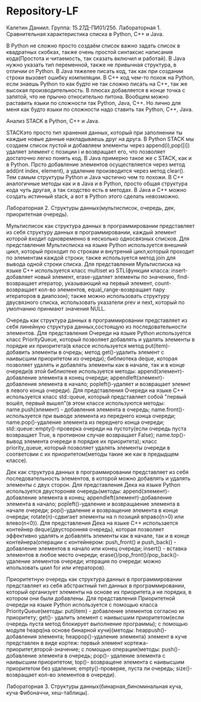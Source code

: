 # Repository-LF
Калетин Даниил. Группа: 15.27Д-ПИ01/25б.
Лабораторная 1.
Сравнительная характеристика списка в Python, C++ и Java.

В Python не сложно просто создаём список важно задать список в квадратных скобках, также очень простой синтаксис написания кода(Простота и читаемость, так сказать включил и работай). В Java нужно указать тип переменной, также не привычная структура, в отличии от Python. В Java тяжелее писать код, так как при создании строки вызовет ошибку компиляции. В C++ код чем-то похож на Python, если знаешь Python то как будто не так сложно писать на C++, так же высокая производительность. В плюсах добавляется в конце точка с запятой, что не прычно относительно питона. Вообщем можно раставить языки по сложности так Python, Java, C++. Но лично для меня как будто языки по сложности надо ставить так Python, C++, Java.

Анализ STACK в Python, C++ и Java.

STACKэто просто тип хранения данных, который при заполнении ты каждые новые данные накладываешь друг на друга.
В Python STACK мы создаем список пустой и добавляем элементы через append(i),pop([i]) удаляет элемент с позиции i и возвращает его, что позволяет достаточно легко понять код. В Java примерно такое же с STACK, как и в Python. Прсто добавление элементов осуществляется через метод add(int index, element), а удаление производится через метод clear(). Тем самым структуры Python и Java частично чем то похожи. В C++ аналогичные методы как и в Java и в Python, просто общая структура кода чуть другая, а так сходство есть в методах. В Java и C++ можно создать истинный stack, а вот в Python этого сделать невозможно.

Лабораторная 2.
Структуры данных(мультисписок, очередь, дек, приоритетная очередь).

Мультисписок как структура данных в программировании представляет из себя структуру данных в программировании, каждый элемент которой входит одновременно в несколько односвязных списков. Для представления Мультисписка на языке Python используется внешний цикл, который проходит по строкам и внутрений цикл,который проходит по элементам каждой строки; также используется метод join для вывода одной строки списка. Для представления Мультисписка на языке C++ используется класс multiset из STL(функции класса: insert-добавляет новый элемент, erase-удаляет элементы по значению, find-возвращает итератор, указывающий на первый элемент, count-возвращает кол-во элементов, equal_range-возвращает пару итераторов в диапозон); также можно использовать структуру двусвязного списка, использовать указатели prev и next, который по умолчанию принмают значения NULL.

Очередь как структура данных в программировании представляет из себя линейную структура данных,состоящую из последовательности элементов. Для представления Очереди на языке Python используется класс PriorityQueue, который позволяет добавлять и удалять элементы в порядке их приоритета(в классе используется метод put(item)- добавить элементы в очредь; метод get()-удалить элемент с наивысшим приоритетом из очереди); библиотека deque, которая позволяет удалять и добавлять элементы как в начале, так и в конце очереди(в этой библиотеке используется методы: append(элемент)-добавление элемента в конец очереди; appendleft(элемент)-добавления элемента в начало; popleft()-удаляет и возвращает элемнт в левого конца очереди). Для представления Очереди на языке C++ используется класс std::queue, который представляет собой "первый вошёл, первый вышел"(в этом классе используются методы: name.push(элемент) - добавления элемента в очередь; name.front()-используется при выводе элемента из переднего конца очереди; name.pop()-удаление элемента из переднего конца очереди; std::queue::empty()-проверка очереди на пустоту(если очередь пуста возвращает True, в противном случае возвращает False); name.top()-вывод элемента очереди в порядке их приоритета); класс priority_queue, который позволяет удалять элементы очереди в соответсвии с их приоритетом(методы такие же как в предыдщем классе).

Дек как структура данных в программировании представляет из себя последовательность элементов, в которой можно добавлять и удалять элементы с двух сторон. Для представления Дека на языке Python используется двустороняя очередь(методы: append(элемент)-добавление элемента в конец; appendleft(элемент)-добавление элемента в начало; popleft()-удаление и возвращаение элемента в начале очереди; pop()-удаление и возвращение элемента в конце очереди; rotate(n)-сдвигает элементы на n позиций вправо(n>0) или влево(n<0)). Для представления Дека на языке C++ использается контейнер deque(двусторонняя очередь), которая позволяет эффективно удалять и добавлять элементы как в начале, так и в конце контейнера(операции с контейнером: push_front() и push_back() - добавление элементов в начало или конец очереди; insert() - вставка элементов в любое место очереди; erase()/pop_front()/pop_back()- удаление элементов очереди; итерация по очереди: можно ипользовать цкил for или итераторов).

Приоритетную очередь как структура данных в программировании представляет из себя абстрактный тип данных в программировании, который организует элементы на основе их приоритета,а не порядка, в котором они были добавлены. Для представления Приоритетной очереди на языке Python используется с помощью класса PriorityQueue(методы: put(item) - добавление элементов согласно их приоритету; get()- удалить элемент с наивысшим приоритетом(если очередь пуста метод блокирует выполнение программы); с помощью модуля heapq(на основе бинарной кучи)(методы: heappush()-добавления элемента; heappop()-удаление элемента) элемент в куче представлен в виде кортеж: первый элемент кортежа-приоритет,второй-значение; с помощью операции(методы: push()-добавление элемента в очередь; pop()- удаление элемента с наивысшим приоритетом; top()- возвращене элемента с наивысшим приоритетом без удаления; empty()-проверяе, пуста ли очередь; size()-возвращает кол-во элементов в очереди).

Лабораторная 3.
Структуры данных(бинарная_биноминальная куча, куча Фибоначчи, хеш-таблицы).
